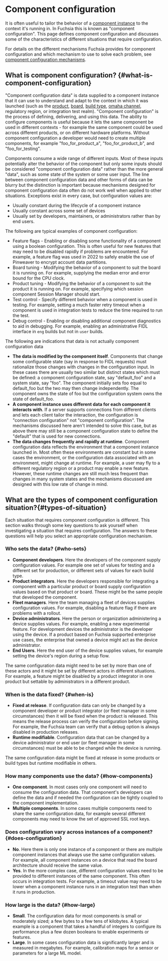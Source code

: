 # Component configuration

It is often useful to tailor the behavior of a
[component instance][glossary.component-instance] to the context it's running
in. In Fuchsia this is known as "component configuration". This page defines
component configuration and discusses some of the characteristics of different
situations that require configuration.

For details on the different mechanisms Fuchsia provides for component
configuration and which mechanism to use to solve each problem, see
[component configuration mechanisms][config_mechanisms].

## What is component configuration? {#what-is-component-configuration}

"Component configuration data" is data supplied to a component instance that it
can use to understand and adapt to the context in which it was launched (such as
the [product][product], [board][board], [build type][rfc0115],
[omaha channel][channel], regulatory region, or integration test realm).
"Component configuration" is the process of defining, delivering, and using this
data. The ability to configure components is useful because it lets the same
component be used in different contexts - for example the same component could
be used across different products, or on different hardware platforms. Without
component configuration a developer would need to create multiple components,
for example "foo_for_product_a", "foo_for_product_b", and "foo_for_testing".

Components consume a wide range of different inputs. Most of these inputs
potentially alter the behavior of the component but only some inputs should be
considered "component configuration data" rather than the more general "data",
such as some state of the system or some user input. The line between component
configuration data and other forms of data can be blurry but the distinction is
important because mechanisms designed for component configuration data often do
not work well when applied to other situations. Exceptions exist in every case,
but configuration values are:

- Usually constant during the lifecycle of a component instance
- Usually constant across some set of devices
- Usually set by developers, maintainers, or administrators rather than by end
  users.

The following are typical examples of component configuration:

- Feature flags - Enabling or disabling some functionality of a component using a
  boolean configuration. This is often useful for new features that may need to
  be disabled rapidly if problems are encountered. For example, a feature flag
  was used in 2022 to safely enable the use of Pinweaver to encrypt account data
  partitions.
- Board tuning - Modifying the behavior of a component to suit the board it is
  running on. For example, supplying the median error and error bound for the
  CPU clock.
- Product tuning - Modifying the behavior of a component to suit the product it
  is running on. For example, specifying which session component Session Manager
  should start.
- Test control - Specify different behavior when a component is used in testing.
  For example, setting a much faster retry timeout when a component is used in
  integration tests to reduce the time required to run the test.
- Debug control - Enabling or disabling additional component diagnostics to aid
  in debugging. For example, enabling an administrative FIDL interface in `eng`
  builds but not in `user` builds.

The following are indications that data is not actually component configuration
data

- **The data is modified by the component itself**. Components that change some
  configurable state (say in response to FIDL requests) must rationalize those
  changes with changes in the configuration input. In these cases there are
  usually two similar but distinct states which must be defined: a component
  configuration state, say "default_foo" and a system state, say "foo". The
  component initially sets foo equal to default_foo but the two may then change
  independently. The component owns the state of foo but the configuration
  system owns the state of default_foo.
- **A component instance uses different data for each component it interacts with**.
  If a server supports connections from different clients and lets each
  client tailor the interaction, the configuration is "connection configuration"
  not "component configuration". The mechanisms discussed here aren't intended
  to solve this case, but as above there may still be a component configuration
  state to define the "default" that is used for new connections.
- **The data changes frequently and rapidly at runtime**. Component
  configuration data reflects the environment that a component instance launched
  in. Most often these environments are constant but in some cases the
  environment, or the configuration data associated with an environment, might
  change at runtime. For example, a user may fly to a different regulatory
  region or a product may enable a new feature. However, these runtime changes
  are still much less frequent than changes in many system states and the
  mechanisms discussed are designed with this low rate of change in mind.

## What are the types of component configuration situation?{#types-of-situation}

Each situation that requires component configuration is different. This section
walks through some key questions to ask yourself when investigating a
situation that requires configuration. The answers to these questions will help
you select an appropriate configuration mechanism.

### Who sets the data? {#who-sets}

- **Component developers**. Here the developers of the component supply
  configuration values. For example one set of values for testing and a
  different set for production, or different sets of values for each build type.
- **Product integrators**. Here the developers responsible for integrating a
  component with a particular product or board supply configuration values based
  on that product or board. These might be the same people that developed the
  component.
- **Fleet managers**. Here the team managing a fleet of devices supplies
  configuration values. For example, disabling a feature flag if there are
  problems with a rollout.
- **Device administrators**. Here the person or organization administering a
  device supplies values. For example, enabling a new experimental feature. For
  development devices the administrator is the developer using the device. If a
  product based on Fuchsia supported enterprise use cases, the enterprise that
  owned a device might act as the device administrator.
- **End Users**. Here the end user of the device supplies values, for example
  setting the device's region during a setup flow.

The same configuration data might need to be set by more than one of these
actors and it might be set by different actors in different situations. For
example, a feature might be disabled by a product integrator in one product but
settable by administrators in a different product.

### When is the data fixed? {#when-is}

- **Fixed at release**. If configuration data can only be changed by a component
  developer or product integrator (or fleet manager in some circumstances) then
  it will be fixed when the product is released. This means the release process
  can verify the configuration before signing. For example, the Fuchsia team can
  verify that a debug option is always disabled in production releases.
- **Runtime modifiable**. Configuration data that can be changed by a device
  administrator or end user (or fleet manager in some circumstances) must be
  able to be changed while the device is running.

The same configuration data might be fixed at release in some products or build
types but runtime modifiable in others.

### How many components use the data? {#how-components}

- **One component**. In most cases only one component will need to consume the
  configuration data. That component's developers can define the data and if
  needed the configuration can be tightly coupled to the component
  implementation.
- **Multiple components**. In some cases multiple components need to share the
  same configuration data, for example several different components may need to
  know the set of approved SSL root keys.

### Does configuration vary across instances of a component? {#does-configuration}

- **No**. Here there is only one instance of a component or there are multiple
  component instances that always use the same configuration values. For
  example, all component instances on a device that read the board architecture
  should receive the same value.
- **Yes**. In the more complex case, different configuration values need to be
  provided to different instances of the same component. This often occurs in
  integration tests. For example, a timeout value may need to be lower when a
  component instance runs in an integration test than when it runs in
  production.

### How large is the data? {#how-large}

- **Small**. The configuration data for most components is small or moderately
  sized; a few bytes to a few tens of kilobytes. A typical example is a
  component that takes a handful of integers to configure its performance plus a
  few dozen booleans to enable experiments or features.
- **Large**. In some cases configuration data is significantly larger and is
  measured in megabytes. For example, calibration maps for a sensor or
  parameters for a large ML model.


[glossary.component-instance]: /docs/glossary/README.md#component-instance
<!-- TODO(fxbug.dev/104819): Update link once better documentation exists -->
[rfc0115]: /docs/contribute/governance/rfcs/0115_build_types.md

[board]: /docs/development/build/build_system/boards_and_products.md#boards
[channel]: /docs/concepts/packages/ota.md#update-omaha
[config_mechanisms]: /docs/development/components/configuration/mechanisms.md
[product]: /docs/development/build/build_system/boards_and_products.md#products
